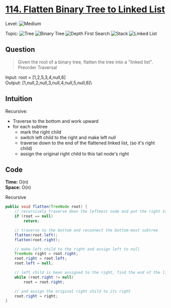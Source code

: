 # [114. Flatten Binary Tree to Linked List](https://leetcode.com/problems/flatten-binary-tree-to-linked-list/)

Level:
![Medium](https://img.shields.io/badge/-Medium-ff8000)

Topic:
![Tree](https://img.shields.io/badge/-Tree-70db70)
![Binary Tree](https://img.shields.io/badge/-Binary_Tree-5cd65c)
![Depth First Search](https://img.shields.io/badge/-Depth_First_Search-47d147)
![Stack](https://img.shields.io/badge/-Stack-3399ff)
![Linked List](https://img.shields.io/badge/-Linked_List-0066cc)

## Question

> Given the root of a binary tree, flatten the tree into a "linked list". Preorder Traversal

Input: root = [1,2,5,3,4,null,6]\
Output: [1,null,2,null,3,null,4,null,5,null,6]\

## Intuition

Recursive:

- Traverse to the bottom and work upward
- for each subtree
  - mark the right child
  - switch left child to the right and make left null
  - traverse down to the end of the flattened linked list, (so it's right child)
  - assign the original right child to this tail node's right

## Code

**Time:** O(n) \
**Space:** O(n)

Recursive

```java
public void flatten(TreeNode root) {
    // recursively traverse down the leftmost node and put the right to the left's right
    if (root == null)
        return;

    // traverse to the bottom and reconnect the bottom-most subtree
    flatten(root.left);
    flatten(root.right);

    // make left child to the right and assign left to null
    TreeNode right = root.right;
    root.right = root.left;
    root.left = null;

    // left child is been assigned to the right, find the end of the list
    while (root.right != null)
        root = root.right;

    // and assign the original right child to its right
    root.right = right;
}
```
